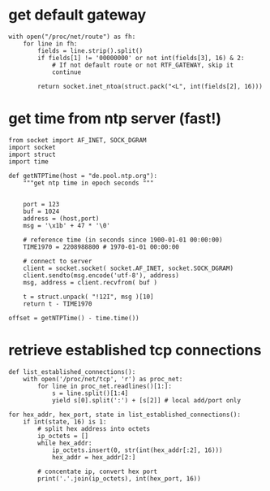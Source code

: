 # get default gateway

    with open("/proc/net/route") as fh:
        for line in fh:
            fields = line.strip().split()
            if fields[1] != '00000000' or not int(fields[3], 16) & 2:
                # If not default route or not RTF_GATEWAY, skip it
                continue

            return socket.inet_ntoa(struct.pack("<L", int(fields[2], 16)))




# get time from ntp server (fast!)


    from socket import AF_INET, SOCK_DGRAM
    import socket
    import struct
    import time

    def getNTPTime(host = "de.pool.ntp.org"):
        """get ntp time in epoch seconds """


        port = 123
        buf = 1024
        address = (host,port)
        msg = '\x1b' + 47 * '\0'

        # reference time (in seconds since 1900-01-01 00:00:00)
        TIME1970 = 2208988800 # 1970-01-01 00:00:00

        # connect to server
        client = socket.socket( socket.AF_INET, socket.SOCK_DGRAM)
        client.sendto(msg.encode('utf-8'), address)
        msg, address = client.recvfrom( buf )

        t = struct.unpack( "!12I", msg )[10]
        return t - TIME1970

    offset = getNTPTime() - time.time())

# retrieve established tcp connections

    def list_established_connections():
        with open('/proc/net/tcp', 'r') as proc_net:
            for line in proc_net.readlines()[1:]:
                s = line.split()[1:4]
                yield s[0].split(':') + [s[2]] # local add/port only

    for hex_addr, hex_port, state in list_established_connections():
        if int(state, 16) is 1:
            # split hex address into octets
            ip_octets = []
            while hex_addr:
                ip_octets.insert(0, str(int(hex_addr[:2], 16)))
                hex_addr = hex_addr[2:]

            # concentate ip, convert hex port
            print('.'.join(ip_octets), int(hex_port, 16))
